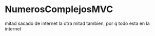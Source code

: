 # NumerosComplejosMVC
mitad sacado de internet la otra mitad tambien, por q todo esta en la internet
